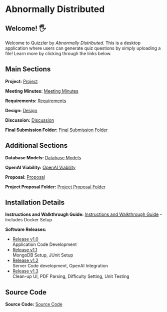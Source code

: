 # Abnormally Distributed

## Welcome! 🖐️
Welcome to Quizzler by _Abnormally Distributed_. This is a desktop application where users can generate quiz questions by simply uploading a file! Learn more by clicking through the links below.

## Main Sections
**Project:** [Project](https://git.uwaterloo.ca/k57hu/abnormally-distributed/-/wikis/Final-Submission/Project)

**Meeting Minutes:** [Meeting Minutes](https://git.uwaterloo.ca/k57hu/abnormally-distributed/-/wikis/Final-Submission/Meeting-Minutes)

**Requirements:** [Requirements](https://git.uwaterloo.ca/k57hu/abnormally-distributed/-/wikis/Final-Submission/Requirements)

**Design:** [Design](https://git.uwaterloo.ca/k57hu/abnormally-distributed/-/wikis/Final-Submission/Design)

**Discussion:** [Discussion](https://git.uwaterloo.ca/k57hu/abnormally-distributed/-/wikis/Final-Submission/Discussion)

**Final Submission Folder:** [Final Submission Folder](https://git.uwaterloo.ca/k57hu/abnormally-distributed/-/wikis/Final-Submission)

## Additional Sections
**Database Models:** [Database Models](https://git.uwaterloo.ca/k57hu/abnormally-distributed/-/wikis/Project-Proposal)

**OpenAI Viability:** [OpenAI Viability](https://git.uwaterloo.ca/k57hu/abnormally-distributed/-/wikis/Project-Proposal/OpenAI-Viability)

**Proposal:** [Proposal](https://git.uwaterloo.ca/k57hu/abnormally-distributed/-/wikis/Project-Proposal/Proposal)

**Project Proposal Folder:** [Project Proposal Folder](https://git.uwaterloo.ca/k57hu/abnormally-distributed/-/wikis/Project-Proposal)


## Installation Details
**Instructions and Walkthrough Guide:** [Instructions and Walkthrough Guide](https://git.uwaterloo.ca/k57hu/abnormally-distributed/-/wikis/Final-Submission/Installation-and-Walkthrough-Guide) - Includes Docker Setup

**Software Releases:**
- [Release v1.0](https://git.uwaterloo.ca/k57hu/abnormally-distributed/-/blob/main/releases/v1.0-release-notes.md?ref_type=heads) \
Application Code Development
- [Release v1.1](https://git.uwaterloo.ca/k57hu/abnormally-distributed/-/blob/main/releases/v1.1-release-notes.md?ref_type=heads) \
MongoDB Setup, JUnit Setup
- [Release v1.2](https://git.uwaterloo.ca/k57hu/abnormally-distributed/-/blob/main/releases/v1.2-release-notes.md?ref_type=heads) \
Server Code development, OpenAI Integration
- [Release v1.3](https://git.uwaterloo.ca/k57hu/abnormally-distributed/-/blob/main/releases/v1.3-release-notes.md?ref_type=heads) \
Clean-up UI, PDF Parsing, Difficulty Setting, Unit Testing

## Source Code
**Source Code:** [Source Code](https://git.uwaterloo.ca/k57hu/abnormally-distributed)
